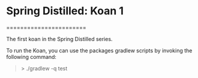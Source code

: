 # Spring Distilled: Koan 1
=======================

The first koan in the Spring Distilled series.

To run the Koan, you can use the packages gradlew scripts by invoking the following command:

> \> ./gradlew -q test

